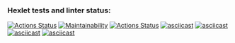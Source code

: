 ### Hexlet tests and linter status:
[![Actions Status](https://github.com/nvyacheslav/python-project-lvl1/workflows/hexlet-check/badge.svg)](https://github.com/nvyacheslav/python-project-lvl1/actions)
[![Maintainability](https://api.codeclimate.com/v1/badges/a99a88d28ad37a79dbf6/maintainability)](https://codeclimate.com/github/codeclimate/codeclimate/maintainability)
[![Actions Status](https://github.com/nvyacheslav/python-project-lvl1/actions/workflows/python-package.yml/badge.svg)](https://github.com/nvyacheslav/python-project-lvl1/actions)
[![asciicast](https://asciinema.org/a/O7u7vVaqwZBSvjbcYNEht1ecI.svg)](https://asciinema.org/a/O7u7vVaqwZBSvjbcYNEht1ecI)
[![asciicast](https://asciinema.org/a/QdWGmqBTA6XZkX9XbPqR3kyGk.svg)](https://asciinema.org/a/QdWGmqBTA6XZkX9XbPqR3kyGk)
[![asciicast](https://asciinema.org/a/GhtFlbhFyHYkjD0Ei7JhfAFcE.svg)](https://asciinema.org/a/GhtFlbhFyHYkjD0Ei7JhfAFcE)
[![asciicast](https://asciinema.org/a/Z1l4oHd79X61GgnXKtmZ9rw85.svg)](https://asciinema.org/a/Z1l4oHd79X61GgnXKtmZ9rw85)
